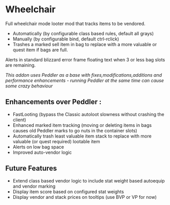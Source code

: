# **Wheelchair**

Full wheelchair mode looter mod that tracks items to be vendored.
- Automatically (by configurable class based rules, default all grays)
- Manually (by configurable bind, default ctrl-rclick) 
- Trashes a marked sell item in bag to replace with a more valuable or quest item if bags are full.

Alerts in standard blizzard error frame floating text when 3 or less bag slots are remaining.

_This addon uses Peddler as a base with fixes,modifications,additions and performance enhancements - running Peddler at the same time can cause some crazy behaviour_

## Enhancements over Peddler :
- FastLooting (bypass the Classic autoloot slowness without crashing the client)  
- Enhanced marked item tracking (moving or deleting items in bags causes old Peddler marks to go nuts in the container slots) 
- Automatically trash least valuable item stack to replace with more valuable (or quest required) lootable item 
- Alerts on low bag space
- Improved auto-vendor logic 

## Future Features
- Extend class based vendor logic to include stat weight based autoequip and vendor marking
- Display item score based on configured stat weights 
- Display vendor and stack prices on tooltips (use BVP or VP for now)